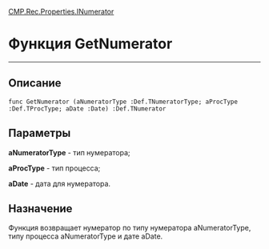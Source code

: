 ﻿---
Link: CMP.Rec.Properties.INumerator.@GetNumerator
---

<!---  Навигация
[Имя проекта](#) :
-->
[CMP.Rec.Properties.INumerator](Default)

# Функция GetNumerator
---

## Описание

    func GetNumerator (aNumeratorType :Def.TNumeratorType; aProcType :Def.TProcType; aDate :Date) :Def.TNumerator

## Параметры

**aNumeratorType**  - тип нумератора;

**aProcType**  - тип процесса;

**aDate**  - дата для нумератора.

<!--
## Аргументы{#Args}

### Аргумент1

Описание аргумента 1
-->

## Назначение

Функция возвращает нумератор по типу нумератора aNumeratorType, типу процесса aNumeratorType и дате aDate.

<!--
## Пример

    GetNumerator...
-->

